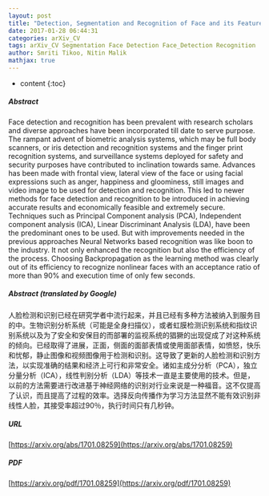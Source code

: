 ```yaml
---
layout: post
title: "Detection, Segmentation and Recognition of Face and its Features Using Neural Network"
date: 2017-01-28 06:44:31
categories: arXiv_CV
tags: arXiv_CV Segmentation Face Detection Face_Detection Recognition
author: Smriti Tikoo, Nitin Malik
mathjax: true
---
```


* content
{:toc}

##### Abstract
Face detection and recognition has been prevalent with research scholars and diverse approaches have been incorporated till date to serve purpose. The rampant advent of biometric analysis systems, which may be full body scanners, or iris detection and recognition systems and the finger print recognition systems, and surveillance systems deployed for safety and security purposes have contributed to inclination towards same. Advances has been made with frontal view, lateral view of the face or using facial expressions such as anger, happiness and gloominess, still images and video image to be used for detection and recognition. This led to newer methods for face detection and recognition to be introduced in achieving accurate results and economically feasible and extremely secure. Techniques such as Principal Component analysis (PCA), Independent component analysis (ICA), Linear Discriminant Analysis (LDA), have been the predominant ones to be used. But with improvements needed in the previous approaches Neural Networks based recognition was like boon to the industry. It not only enhanced the recognition but also the efficiency of the process. Choosing Backpropagation as the learning method was clearly out of its efficiency to recognize nonlinear faces with an acceptance ratio of more than 90% and execution time of only few seconds.

##### Abstract (translated by Google)
人脸检测和识别已经在研究学者中流行起来，并且已经有多种方法被纳入到服务目的中。生物识别分析系统（可能是全身扫描仪），或者虹膜检测识别系统和指纹识别系统以及为了安全和安保目的而部署的监视系统的猖獗的出现促成了对这种系统的倾向。已经取得了进展，正面，侧面的面部表情或使用面部表情，如愤怒，快乐和忧郁，静止图像和视频图像用于检测和识别。这导致了更新的人脸检测和识别方法，以实现准确的结果和经济上可行和非常安全。诸如主成分分析（PCA），独立分量分析（ICA），线性判别分析（LDA）等技术一直是主要使用的技术。但是，以前的方法需要进行改进基于神经网络的识别对行业来说是一种福音。这不仅提高了认识，而且提高了过程的效率。选择反向传播作为学习方法显然不能有效识别非线性人脸，其接受率超过90％，执行时间只有几秒钟。

##### URL
[https://arxiv.org/abs/1701.08259](https://arxiv.org/abs/1701.08259)

##### PDF
[https://arxiv.org/pdf/1701.08259](https://arxiv.org/pdf/1701.08259)

